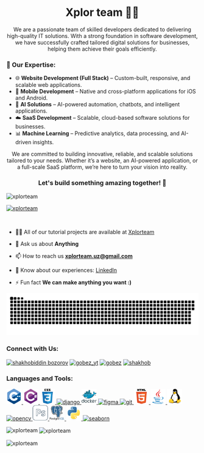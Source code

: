 <h1 align="center">Xplor team 👨‍💻</h1></div>

<p align="center">
We are a passionate team of skilled developers dedicated to delivering high-quality IT solutions. With a strong foundation in software development, we have successfully crafted tailored digital solutions for businesses, helping them achieve their goals efficiently.  
</p>  

<h3>🚀 Our Expertise:</h3>  
<ul>
  <li>🌐 <strong>Website Development (Full Stack)</strong> – Custom-built, responsive, and scalable web applications.</li>  
  <li>📱 <strong>Mobile Development</strong> – Native and cross-platform applications for iOS and Android.</li>  
  <li>🤖 <strong>AI Solutions</strong> – AI-powered automation, chatbots, and intelligent applications.</li>  
  <li>☁️ <strong>SaaS Development</strong> – Scalable, cloud-based software solutions for businesses.</li>  
  <li>📊 <strong>Machine Learning</strong> – Predictive analytics, data processing, and AI-driven insights.</li>  
</ul>  

<p align="center">
We are committed to building innovative, reliable, and scalable solutions tailored to your needs. Whether it’s a website, an AI-powered application, or a full-scale SaaS platform, we’re here to turn your vision into reality.  
</p>  

<h3 align="center">Let's build something amazing together! 🚀</h3>  


<p align="left"> <img src="https://komarev.com/ghpvc/?username=xplorteam&label=Profile%20views&color=0e75b6&style=flat" alt="xplorteam" /> </p>

<p align="left"> <a href="https://github.com/ryo-ma/github-profile-trophy"><img src="https://github-profile-trophy.vercel.app/?username="xplorteam" alt="xplorteam" /></a> </p>

<p align="left"> <a href="https://twitter.com/" target="blank"><img src="https://img.shields.io/twitter/follow/?logo=twitter&style=for-the-badge" alt="" /></a> </p>


- 👨‍💻 All of our tutorial projects are available at [Xplorteam](https://github.com/Xplorteam?tab=repositories)

- 💬 Ask us about **Anything**

- 📫 How to reach us **xplorteam.uz@gmail.com**

- 📄 Know about our experiences: [LinkedIn](https://www.linkedin.com/company/xplorteam/)

- ⚡ Fun fact **We can make anything you want :)**

<p align="center">
 <img width="600" src="github-snake.svg" alt="snake"/>
</p>

<h3 align="left">Connect with Us:</h3>
<p align="left">
<a href="https://www.linkedin.com/company/xplorteam/" target="blank"><img align="center" src="https://raw.githubusercontent.com/rahuldkjain/github-profile-readme-generator/master/src/images/icons/Social/linked-in-alt.svg" alt="shakhobiddin bozorov" height="30" width="40" /></a>
<a href="https://instagram.com/gobez_yt" target="blank"><img align="center" src="https://raw.githubusercontent.com/rahuldkjain/github-profile-readme-generator/master/src/images/icons/Social/instagram.svg" alt="gobez_yt" height="30" width="40" /></a>
<a href="https://www.youtube.com/c/gobez" target="blank"><img align="center" src="https://raw.githubusercontent.com/rahuldkjain/github-profile-readme-generator/master/src/images/icons/Social/youtube.svg" alt="gobez" height="30" width="40" /></a>
<a href="https://www.leetcode.com/shakhob" target="blank"><img align="center" src="https://raw.githubusercontent.com/rahuldkjain/github-profile-readme-generator/master/src/images/icons/Social/leet-code.svg" alt="shakhob" height="30" width="40" /></a>
</p>

<h3 align="left">Languages and Tools:</h3>
<p align="left"> <a href="https://www.w3schools.com/cpp/" target="_blank" rel="noreferrer"> <img src="https://raw.githubusercontent.com/devicons/devicon/master/icons/cplusplus/cplusplus-original.svg" alt="cplusplus" width="40" height="40"/> </a> <a href="https://www.w3schools.com/cs/" target="_blank" rel="noreferrer"> <img src="https://raw.githubusercontent.com/devicons/devicon/master/icons/csharp/csharp-original.svg" alt="csharp" width="40" height="40"/> </a> <a href="https://www.w3schools.com/css/" target="_blank" rel="noreferrer"> <img src="https://raw.githubusercontent.com/devicons/devicon/master/icons/css3/css3-original-wordmark.svg" alt="css3" width="40" height="40"/> </a> <a href="https://www.djangoproject.com/" target="_blank" rel="noreferrer"> <img src="https://cdn.worldvectorlogo.com/logos/django.svg" alt="django" width="40" height="40"/> </a> <a href="https://www.docker.com/" target="_blank" rel="noreferrer"> <img src="https://raw.githubusercontent.com/devicons/devicon/master/icons/docker/docker-original-wordmark.svg" alt="docker" width="40" height="40"/> </a> <a href="https://www.figma.com/" target="_blank" rel="noreferrer"> <img src="https://www.vectorlogo.zone/logos/figma/figma-icon.svg" alt="figma" width="40" height="40"/> </a> <a href="https://git-scm.com/" target="_blank" rel="noreferrer"> <img src="https://www.vectorlogo.zone/logos/git-scm/git-scm-icon.svg" alt="git" width="40" height="40"/> </a> <a href="https://www.w3.org/html/" target="_blank" rel="noreferrer"> <img src="https://raw.githubusercontent.com/devicons/devicon/master/icons/html5/html5-original-wordmark.svg" alt="html5" width="40" height="40"/> </a> <a href="https://www.java.com" target="_blank" rel="noreferrer"> <img src="https://raw.githubusercontent.com/devicons/devicon/master/icons/java/java-original.svg" alt="java" width="40" height="40"/> </a> <a href="https://www.linux.org/" target="_blank" rel="noreferrer"> <img src="https://raw.githubusercontent.com/devicons/devicon/master/icons/linux/linux-original.svg" alt="linux" width="40" height="40"/> </a> <a href="https://opencv.org/" target="_blank" rel="noreferrer"> <img src="https://www.vectorlogo.zone/logos/opencv/opencv-icon.svg" alt="opencv" width="40" height="40"/> </a> <a href="https://www.photoshop.com/en" target="_blank" rel="noreferrer"> <img src="https://raw.githubusercontent.com/devicons/devicon/master/icons/photoshop/photoshop-line.svg" alt="photoshop" width="40" height="40"/> </a> <a href="https://www.postgresql.org" target="_blank" rel="noreferrer"> <img src="https://raw.githubusercontent.com/devicons/devicon/master/icons/postgresql/postgresql-original-wordmark.svg" alt="postgresql" width="40" height="40"/> </a> <a href="https://www.python.org" target="_blank" rel="noreferrer"> <img src="https://raw.githubusercontent.com/devicons/devicon/master/icons/python/python-original.svg" alt="python" width="40" height="40"/> </a> <a href="https://seaborn.pydata.org/" target="_blank" rel="noreferrer"> <img src="https://seaborn.pydata.org/_images/logo-mark-lightbg.svg" alt="seaborn" width="40" height="40"/> </a> </p>

<p><img align="left" src="https://github-readme-stats.vercel.app/api/top-langs?username=xplorteam&show_icons=true&locale=en&layout=compact" alt="xplorteam" /></p>

<p>&nbsp;<img align="center" src="https://github-readme-stats.vercel.app/api?username=xplorteam&show_icons=true&locale=en" alt="xplorteam" /></p>

<p><img align="center" src="https://github-readme-streak-stats.herokuapp.com/?user=xplorteam&" alt="xplorteam" /></p>
